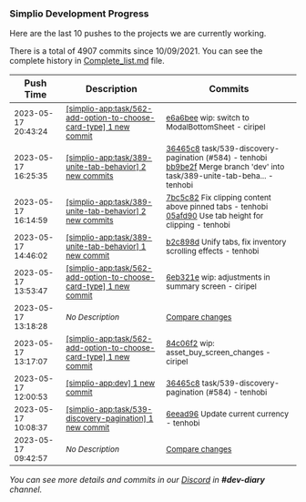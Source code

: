 
### Simplio Development Progress

Here are the last 10 pushes to the projects we are currently working.

There is a total of 4907 commits since 10/09/2021. You can see the complete history in
 [Complete_list.md](Complete_list.md) file.

| Push Time | Description | Commits |
| --- | --- | --- |
| <sub>2023-05-17 20:43:24</sub> | <sub>[[simplio-app:task/562\-add\-option\-to\-choose\-card\-type] 1 new commit](https://github.com/SimplioOfficial/simplio-app/commit/e6a6bee60d68bf42b80f210938d9801bd4b0c3b2)</sub> | <sub>[e6a6bee](https://github.com/SimplioOfficial/simplio-app/commit/e6a6bee60d68bf42b80f210938d9801bd4b0c3b2) wip: switch to ModalBottomSheet - ciripel</sub> |
| <sub>2023-05-17 16:25:35</sub> | <sub>[[simplio-app:task/389\-unite\-tab\-behavior] 2 new commits](https://github.com/SimplioOfficial/simplio-app/compare/05afd90d3642...bb9be2ff8666)</sub> | <sub>[36465c8](https://github.com/SimplioOfficial/simplio-app/commit/36465c89df493b32db259219abd3f85f990e4adb) task/539-discovery-pagination (#584) - tenhobi<br>[bb9be2f](https://github.com/SimplioOfficial/simplio-app/commit/bb9be2ff8666b1b35a9426bde366c51abebf2e75) Merge branch 'dev' into task/389-unite-tab-beha... - tenhobi</sub> |
| <sub>2023-05-17 16:14:59</sub> | <sub>[[simplio-app:task/389\-unite\-tab\-behavior] 2 new commits](https://github.com/SimplioOfficial/simplio-app/compare/b2c898d5a586...05afd90d3642)</sub> | <sub>[7bc5c82](https://github.com/SimplioOfficial/simplio-app/commit/7bc5c8212443b1c4ce4cd5a1cf66f6a6c4921456) Fix clipping content above pinned tabs - tenhobi<br>[05afd90](https://github.com/SimplioOfficial/simplio-app/commit/05afd90d3642b71cf7e1009d027aed09c15c4eb2) Use tab height for clipping - tenhobi</sub> |
| <sub>2023-05-17 14:46:02</sub> | <sub>[[simplio-app:task/389\-unite\-tab\-behavior] 1 new commit](https://github.com/SimplioOfficial/simplio-app/commit/b2c898d5a5867db2035fbc065a6d969cf61eceaf)</sub> | <sub>[b2c898d](https://github.com/SimplioOfficial/simplio-app/commit/b2c898d5a5867db2035fbc065a6d969cf61eceaf) Unify tabs, fix inventory scrolling effects - tenhobi</sub> |
| <sub>2023-05-17 13:53:47</sub> | <sub>[[simplio-app:task/562\-add\-option\-to\-choose\-card\-type] 1 new commit](https://github.com/SimplioOfficial/simplio-app/commit/6eb321ef9712149a029495b986e09e3939c57790)</sub> | <sub>[6eb321e](https://github.com/SimplioOfficial/simplio-app/commit/6eb321ef9712149a029495b986e09e3939c57790) wip: adjustments in summary screen - ciripel</sub> |
| <sub>2023-05-17 13:18:28</sub> | <sub>_No Description_</sub> | <sub>[Compare changes](https://github.com/SimplioOfficial/simplio-app/compare/84c06f22749d...08bcca828b1c)</sub> |
| <sub>2023-05-17 13:17:07</sub> | <sub>[[simplio-app:task/562\-add\-option\-to\-choose\-card\-type] 1 new commit](https://github.com/SimplioOfficial/simplio-app/commit/84c06f22749d30e2dda649e1adcb6f237b1a4147)</sub> | <sub>[84c06f2](https://github.com/SimplioOfficial/simplio-app/commit/84c06f22749d30e2dda649e1adcb6f237b1a4147) wip: asset_buy_screen_changes - ciripel</sub> |
| <sub>2023-05-17 12:00:53</sub> | <sub>[[simplio-app:dev] 1 new commit](https://github.com/SimplioOfficial/simplio-app/commit/36465c89df493b32db259219abd3f85f990e4adb)</sub> | <sub>[36465c8](https://github.com/SimplioOfficial/simplio-app/commit/36465c89df493b32db259219abd3f85f990e4adb) task/539-discovery-pagination (#584) - tenhobi</sub> |
| <sub>2023-05-17 10:08:37</sub> | <sub>[[simplio-app:task/539\-discovery\-pagination] 1 new commit](https://github.com/SimplioOfficial/simplio-app/commit/6eead9667eedef1368747ef1c63eac62d419f5d4)</sub> | <sub>[6eead96](https://github.com/SimplioOfficial/simplio-app/commit/6eead9667eedef1368747ef1c63eac62d419f5d4) Update current currency - tenhobi</sub> |
| <sub>2023-05-17 09:42:57</sub> | <sub>_No Description_</sub> | <sub>[Compare changes](https://github.com/SimplioOfficial/simplio-app/compare/7071852785ef...b771fe865fdb)</sub> |

_You can see more details and commits in our [Discord](https://discord.gg/aKhjuwZmdP) in **#dev-diary** channel._
